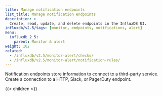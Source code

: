 ```yaml
---
title: Manage notification endpoints
list_title: Manage notification endpoints
description: >
  Create, read, update, and delete endpoints in the InfluxDB UI.
influxdb/v2.5/tags: [monitor, endpoints, notifications, alert]
menu:
  influxdb_2_5:
    parent: Monitor & alert
weight: 102
related:
  - /influxdb/v2.5/monitor-alert/checks/
  - /influxdb/v2.5/monitor-alert/notification-rules/
---
```


Notification endpoints store information to connect to a third-party service.
Create a connection to a HTTP, Slack, or PagerDuty endpoint.

{{< children >}}
